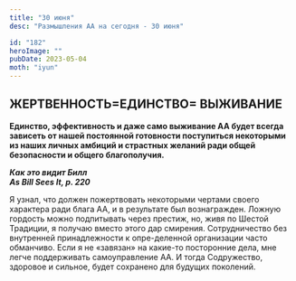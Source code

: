 ```yaml
---
title: "30 июня"
desc: "Размышления АА на сегодня - 30 июня"

id: "182"
heroImage: ""
pubDate: 2023-05-04
moth: "iyun"
---
```


## ЖЕРТВЕННОСТЬ=ЕДИНСТВО= ВЫЖИВАНИЕ

**Единство, эффективность и даже само выживание АА будет всегда зависеть от
нашей постоянной готовности поступиться некоторыми из наших личных амбиций и
страстных желаний ради общей безопасности и общего благополучия.**

**_Как это видит Билл  
As Bill Sees It, p. 220_**

Я узнал, что должен пожертвовать некоторыми чертами своего характера ради
блага АА, и в результате был вознагражден. Ложную гордость можно подпитывать
через престиж, но, живя по Шестой Традиции, я получаю вместо этого дар
смирения. Сотрудничество без внутренней принадлежности к опре-деленной
организации часто обманчиво. Если я не «завязан» на какие-то посторонние дела,
мне легче поддерживать самоуправление АА. И тогда Содружество, здоровое и
сильное, будет сохранено для будущих поколений.

